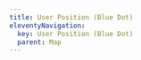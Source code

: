 ```yaml
---
title: User Position (Blue Dot)
eleventyNavigation:
  key: User Position (Blue Dot)
  parent: Map
---
```

